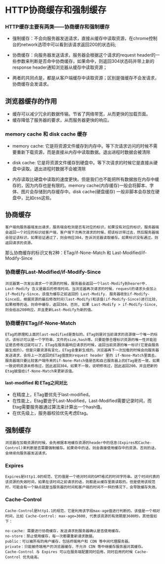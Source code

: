 # HTTP协商缓存和强制缓存

### HTTP缓存主要有两类——协商缓存和强制缓存

- 强制缓存：不会向服务器发送请求，直接从缓存中读取资源，在chrome控制台的network选项中可以看到该请求返回200的状态码;

- 协商缓存：向服务器发送请求，服务器会根据这个请求的request header的一些参数来判断是否命中协商缓存，如果命中，则返回304状态码并带上新的response header通知浏览器从缓存中读取资源；

- 两者的共同点是，都是从客户端缓存中读取资源；区别是强缓存不会发请求，协商缓存会发请求。

## 浏览器缓存的作用

- 缓存可以减少冗余的数据传输。节省了网络带宽，从而更快的加载页面。
- 缓存降低了服务器的要求，从而服务器更快的响应。

### memory cache 和 disk cache 缓存

- memory cache: 它是将资源文件缓存到内存中。等下次请求访问的时候不需要重新下载资源，而是直接从内存中读取数据。退出进程时数据会被清除

- disk cache: 它是将资源文件缓存到硬盘中。等下次请求的时候它是直接从硬盘中读取。退出进程时数据不会被清除

- 内存读取比硬盘中读取的速度更快。但是我们也不能把所有数据放在内存中缓存的，因为内存也是有限的。memory cache(内存缓存)一般会将脚本、字体、图片会存储到内存缓存中。disk cache(硬盘缓存) 一般非脚本会存放在硬盘中，比如css这些。

## 协商缓存

    客户端向服务器端发出请求，服务端会检测是否有对应的标识，如果没有对应的标识，服务器端会返回一个对应的标识给客户端，客户端下次再次请求的时候，把该标识带过去，然后服务器端会验证该标识，如果验证通过了，则会响应304，告诉浏览器读取缓存。如果标识没有通过，则返回请求的资源。

那么协商缓存的标识又有2种：ETag/if-None-Match 和 Last-Modified/if-Modify-Since

### 协商缓存Last-Modified/if-Modify-Since

    浏览器第一次发出请求一个资源的时候，服务器会返回一个last-Modify到hearer中. Last-Modify 含义是最后的修改时间。当浏览器再次请求的时候，request的请求头会加上 if-Modify-Since，该值为缓存之前返回的 Last-Modify. 服务器收到if-Modify-Since后，根据资源的最后修改时间(last-Modify)和该值(if-Modify-Since)进行比较，如果相等的话，则命中缓存，返回304，否则, 如果 Last-Modify > if-Modify-Since, 则会给出200响应，并且更新Last-Modify为新的值。

### 协商缓存ETag/if-None-Match

    ETag的原理和上面的last-modified是类似的。ETag则是对当前请求的资源做一个唯一的标识。该标识可以是一个字符串，文件的size,hash等。只要能够合理标识资源的唯一性并能验证是否修改过就可以了。ETag在服务器响应请求的时候，返回当前资源的唯一标识(它是由服务器生成的)。但是只要资源有变化，ETag会重新生成的。浏览器再下一次加载的时候会向服务器发送请求，会将上一次返回的ETag值放到request header 里的 if-None-Match里面去，服务器端只要比较客户端传来的if-None-Match值是否和自己服务器上的ETag是否一致，如果一致说明资源未修改过，因此返回304，如果不一致，说明修改过，因此返回200。并且把新的Etag赋值给if-None-Match来更新该值。

#### last-modified 和 ETag之间对比

- 在精度上，ETag要优先于last-modified。
- 在性能上，Etag要逊于Last-Modified，Last-Modified需要记录时间，而Etag需要服务器通过算法来计算出一个hash值。
- 在优先级上，服务器校验优先考虑Etag。

## 强制缓存

    浏览器在加载资源的时候，会先根据本地缓存资源的header中的信息(Expires和Cache-Control)来判断是否需要强制缓存。如果命中的话，则会直接使用缓存中的资源。否则的话，会继续向服务器发送请求。

### Expires

    Expires是http1.0的规范，它的值是一个绝对时间的GMT格式的时间字符串。这个时间代表的该资源的失效时间，如果在该时间之前请求的话，则都是从缓存里面读取的。但是使用该规范时，可能会有一个缺点就是当服务器的时间和客户端的时间不一样的情况下，会导致缓存失效。

### Cache-Control

    Cache-Control是http1.1的规范，它是利用该字段max-age值进行判断的。该值是一个相对时间，比如 Cache-Control: max-age=3600, 代表该资源的有效期是3600秒。其他值如下：

    no-cache: 需要进行协商缓存，发送请求到服务器确认是否使用缓存。
    no-store：禁止使用缓存，每一次都要重新请求数据。
    public：可以被所有的用户缓存，包括终端用户和 CDN 等中间代理服务器。
    private：只能被终端用户的浏览器缓存，不允许 CDN 等中继缓存服务器对其缓存。
    Cache-Control 与 Expires 可以在服务端配置同时启用，同时启用的时候 Cache-Control 优先级高。
